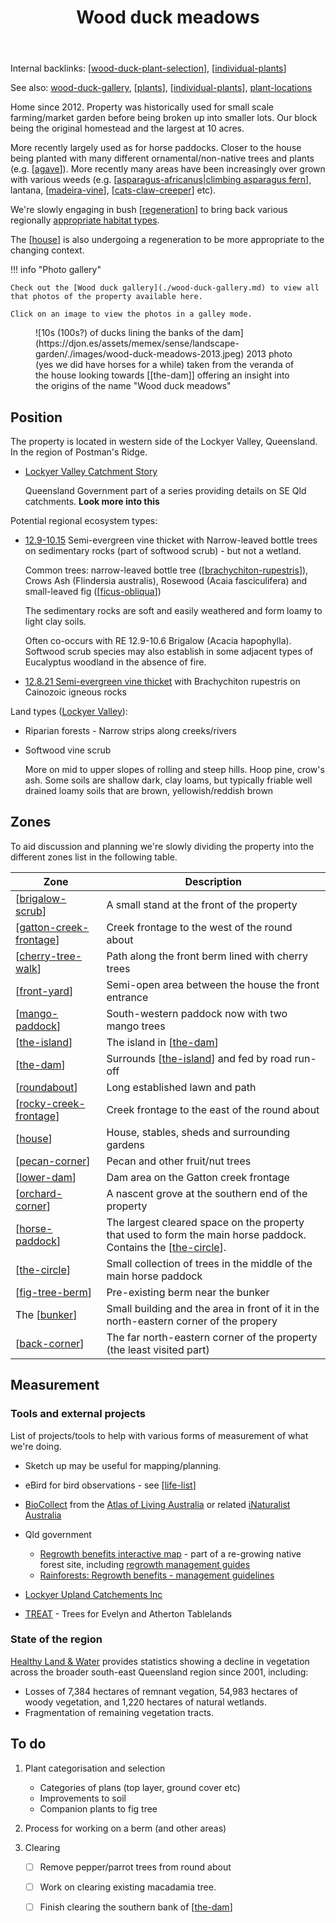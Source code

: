 ﻿---
backlinks:
- text: Wood duck meadows
  url: ./wood-duck-meadows.html
- text: plants
  url: ./plants/plants.html
tags: gardens, sense, landscape
title: Wood duck meadows
type: note
---
Internal backlinks: [[wood-duck-plant-selection]], [[individual-plants]]

See also: [wood-duck-gallery](./wood-duck-gallery.md), [[plants]], [[individual-plants]], [plant-locations](./individual-plants/plant-location.html)

Home since 2012. Property was historically used for small scale farming/market garden before being broken up into smaller lots. Our block being the original homestead and the largest at 10 acres. 

More recently largely used as for horse paddocks. Closer to the house being planted with many different ornamental/non-native trees and plants (e.g. [[agave]]). More recently many areas have been increasingly over grown with various weeds (e.g. [[asparagus-africanus|climbing asparagus fern]], lantana, [[madeira-vine]], [[cats-claw-creeper]] etc).

We're slowly engaging in bush [[regeneration]] to bring back various regionally [appropriate habitat types](https://www.qld.gov.au/environment/plants-animals/habitats/habitat). 

The [[house]] is also undergoing a regeneration to be more appropriate to the changing context.

!!! info "Photo gallery"

    Check out the [Wood duck gallery](./wood-duck-gallery.md) to view all that photos of the property available here.

    Click on an image to view the photos in a galley mode.

<figure markdown>
![10s (100s?) of ducks lining the banks of the dam](https://djon.es/assets/memex/sense/landscape-garden/./images/wood-duck-meadows-2013.jpeg)
<caption>2013 photo (yes we did have horses for a while) taken from the veranda of the house looking towards [[the-dam]] offering an insight into the origins of the name "Wood duck meadows"</caption>
</figure>

## Position

The property is located in western side of the Lockyer Valley, Queensland. In the region of Postman's Ridge.

- [Lockyer Valley Catchment Story](https://qgsp.maps.arcgis.com/apps/MapJournal/index.html?appid=e64a7303aff74f2e83454e6baf35651a)

    Queensland Government part of a series providing details on SE Qld catchments. **Look more into this**

Potential regional ecosystem types:

- [12.9-10.15](https://apps.des.qld.gov.au/regional-ecosystems/details/?re=12.9-10.15) Semi-evergreen vine thicket with Narrow-leaved bottle trees on sedimentary rocks (part of softwood scrub) - but not a wetland.

    Common trees: narrow-leaved bottle tree ([[brachychiton-rupestris]]), Crows Ash (Flindersia australis), Rosewood (Acaia fasciculifera) and small-leaved fig ([[ficus-obliqua]])

    The sedimentary rocks are soft and easily weathered and form loamy to light clay soils.

    Often co-occurs with RE 12.9-10.6 Brigalow (Acacia hapophylla). Softwood scrub species may also establish in some adjacent types of Eucalyptus woodland in the absence of fire.

- [12.8.21 Semi-evergreen vine thicket](https://apps.des.qld.gov.au/regional-ecosystems/details/?re=12.8.21) with Brachychiton rupestris on Cainozoic igneous rocks

Land types ([Lockyer Valley](https://www.hlw.org.au/resources/downloads/seq-land-types/223-land-type-booklet-lockyer-catchment/file)):

- Riparian forests - Narrow strips along creeks/rivers
- Softwood vine scrub

    More on mid to upper slopes of rolling and steep hills. Hoop pine, crow's ash. Some soils are shallow dark, clay loams, but typically friable well drained loamy soils that are brown, yellowish/reddish brown

## Zones

To aid discussion and planning we're slowly dividing the property into the different zones list in the following table.

| Zone | Description |
| --- | --- |
| [[brigalow-scrub]] | A small stand at the front of the property |
| [[gatton-creek-frontage]] | Creek frontage to the west of the round about |
| [[cherry-tree-walk]] | Path along the front berm lined with cherry trees |
| [[front-yard]] | Semi-open area between the house the front entrance |
| [[mango-paddock]] | South-western paddock now with two mango trees |
| [[the-island]] | The island in [[the-dam]] |
| [[the-dam]] | Surrounds [[the-island]] and fed by road run-off |
| [[roundabout]] | Long established lawn and path |
| [[rocky-creek-frontage]] | Creek frontage to the east of the round about |
| [[house]] | House, stables, sheds and surrounding gardens |
| [[pecan-corner]] | Pecan and other fruit/nut trees |
| [[lower-dam]] | Dam area on the Gatton creek frontage |
| [[orchard-corner]] | A nascent grove at the southern end of the property | 
| [[horse-paddock]] | The largest cleared space on the property that used to form the main horse paddock. Contains the [[the-circle]]. |
| [[the-circle]] | Small collection of trees in the middle of the main horse paddock |
| [[fig-tree-berm]] | Pre-existing berm near the bunker |
| The [[bunker]] | Small building and the area in front of it in the north-eastern corner of the propery |
| [[back-corner]] | The far north-eastern corner of the property (the least visited part) |

## Measurement

### Tools and external projects

List of projects/tools to help with various forms of measurement of what we're doing.

- Sketch up may be useful for mapping/planning.
- eBird for bird observations - see [[life-list]]
- [BioCollect](https://www.ala.org.au/biocollect/) from the [Atlas of Living Australia](https://www.ala.org.au/) or related [iNaturalist Australia](https://inaturalist.ala.org.au/)
- Qld government
    - [Regrowth benefits interactive map](https://www.qld.gov.au/environment/plants-animals/habitats/regrowth/regrowth-mapping) - part of a re-growing native forest site, including [regrowth management guides](https://www.qld.gov.au/environment/plants-animals/habitats/regrowth/regrowth-guides)
    - [Rainforests: Regrowth benefits - management guidelines](https://www.qld.gov.au/__data/assets/pdf_file/0035/68588/rainforest-management-guideline.pdf)

- [Lockyer Upland Catchements Inc](https://www.lockyeruplandscatchmentsinc.org.au/)

- [TREAT](https://www.treat.net.au) - Trees for Evelyn and Atherton Tablelands

### State of the region

[Healthy Land & Water](https://www.hlw.org.au/region/about/natural-assets/nature#gsc.tab=0) provides statistics showing a decline in vegetation across the broader south-east Queensland region since 2001, including:

- Losses of 7,384 hectares of remnant vegation, 54,983 hectares of woody vegetation, and 1,220 hectares of natural wetlands.
- Fragmentation of remaining vegetation tracts.

## To do

1. Plant categorisation and selection

    - Categories of plans (top layer, ground cover etc)
    - Improvements to soil
    - Companion plants to fig tree

2. Process for working on a berm (and other areas)

3. Clearing 

    - [ ] Remove pepper/parrot trees from round about
    - [ ] Work on clearing existing macadamia tree.
    - [ ] Finish clearing the southern bank of [[the-dam]]


[//begin]: # "Autogenerated link references for markdown compatibility"
[wood-duck-plant-selection]: wood-duck-plant-selection "Plant selection for Wood duck meados"
[individual-plants]: individual-plants/individual-plants "Individual plants"
[plants]: plants/plants "Plants"
[agave]: plants/agave "Agave"
[asparagus-africanus|climbing asparagus fern]: plants/asparagus-africanus "Asparagus africanus (Climbing asparagus fern)"
[madeira-vine]: plants/madeira-vine "Madeira vine (Anredera cordifolia)"
[cats-claw-creeper]: plants/cats-claw-creeper "Cat's claw creeper (Dolichandra unguis-cati)"
[regeneration]: regeneration "Bush regeneration (Wood duck meadows)"
[house]: house "House"
[brachychiton-rupestris]: plants/brachychiton-rupestris "Brachychiton rupestris (Queensland Bottle Tree)"
[ficus-obliqua]: plants/ficus-obliqua "Ficus obliqua (Small-leaved fig)"
[brigalow-scrub]: brigalow-scrub "Brigalow scrub"
[gatton-creek-frontage]: gatton-creek-frontage "Gatton creek frontage"
[cherry-tree-walk]: cherry-tree-walk "Cherry Tree walk"
[front-yard]: front-yard "Front yard"
[mango-paddock]: mango-paddock "Mango paddock"
[the-island]: the-island "The Island"
[the-dam]: the-dam "The Dam"
[roundabout]: roundabout "Roundabout"
[rocky-creek-frontage]: rocky-creek-frontage "Rocky Creek Frontage"
[pecan-corner]: pecan-corner "Pecan corner"
[lower-dam]: lower-dam "The lower dam"
[orchard-corner]: orchard-corner "The Orchard (Orchard corner)"
[horse-paddock]: horse-paddock "Horse paddock"
[the-circle]: the-circle "The Circle"
[fig-tree-berm]: fig-tree-berm "Fig tree berm"
[bunker]: bunker "The Bunker"
[back-corner]: back-corner "The back corner"
[life-list]: ../birdwatching/life-list "Life list"
[//end]: # "Autogenerated link references"